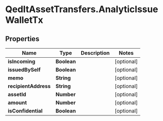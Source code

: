 # QedItAssetTransfers.AnalyticIssueWalletTx

## Properties
Name | Type | Description | Notes
------------ | ------------- | ------------- | -------------
**isIncoming** | **Boolean** |  | [optional] 
**issuedBySelf** | **Boolean** |  | [optional] 
**memo** | **String** |  | [optional] 
**recipientAddress** | **String** |  | [optional] 
**assetId** | **Number** |  | [optional] 
**amount** | **Number** |  | [optional] 
**isConfidential** | **Boolean** |  | [optional] 


